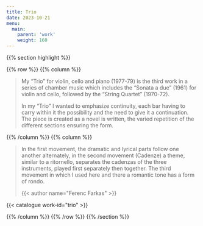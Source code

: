 ```yaml
---
title: Trio
date: 2023-10-21
menu:
  main:
    parent: 'work'
    weight: 160
---
```


{{% section highlight %}}

{{% row %}}
{{% column %}}

> My “Trio” for violin, cello and piano (1977-79) is the third work in a series of chamber music which 
> includes the “Sonata a due” (1961) for violin and cello, followed by the “String Quartet” (1970-72).
>
> In my “Trio” I wanted to emphasize continuity, each bar having to carry within it the possibility and 
> the need to give it a continuation. The piece is created as a novel is written, the varied repetition 
> of the different sections ensuring the form.


{{% /column %}}
{{% column %}}

> In the first movement, the dramatic and lyrical parts follow one another alternately, in the second 
> movement (Cadenze) a theme, similar to a ritornello, separates the cadenzas of the three instruments, 
> played first separately then together. The third movement in which I used here and there a romantic 
> tone has a form of rondo.
>
> {{< author name="Ferenc Farkas" >}}

{{< catalogue work-id="trio" >}}

{{% /column %}}
{{% /row %}}
{{% /section %}}